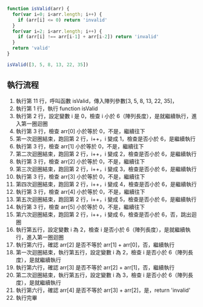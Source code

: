 ``` js
function isValid(arr) {
  for(var i=0; i<arr.length; i++) {
    if (arr[i] <= 0) return 'invalid'
  }
  for(var i=2; i<arr.length; i++) {
    if (arr[i] !== arr[i-1] + arr[i-2]) return 'invalid'
  }
  return 'valid'
}  

isValid([3, 5, 8, 13, 22, 35])
```

## 執行流程
1. 執行第 11 行，呼叫函數 isValid，傳入陣列參數[3, 5, 8, 13, 22, 35]，
2. 執行第 1 行，執行 function isValid
3. 執行第 2 行，設定變數 i 是 0，檢查 i 小於 6（陣列長度），是就繼續執行，進入第一圈迴圈
4. 執行第 3 行，檢查 arr[0] 小於等於 0，不是，繼續往下
5. 第一次迴圈結束，跑回第 2 行，i++，i 變成 1，檢查是否小於 6，是繼續執行
6. 執行第 3 行，檢查 arr[1] 小於等於 0，不是，繼續往下
7. 第二次迴圈結束，跑回第 2 行，i++，i 變成 2，檢查是否小於 6，是繼續執行
8. 執行第 3 行，檢查 arr[2] 小於等於 0，不是，繼續往下
9. 第三次迴圈結束，跑回第 2 行，i++，i 變成 3，檢查是否小於 6，是繼續執行
10. 執行第 3 行，檢查 arr[3] 小於等於 0，不是，繼續往下
11. 第四次迴圈結束，跑回第 2 行，i++，i 變成 4，檢查是否小於 6，是繼續執行
12. 執行第 3 行，檢查 arr[4] 小於等於 0，不是，繼續往下
13. 第五次迴圈結束，跑回第 2 行，i++，i 變成 5，檢查是否小於 6，是繼續執行
14. 執行第 3 行，檢查 arr[5] 小於等於 0，不是，繼續往下
15. 第六次迴圈結束，跑回第 2 行，i++，i 變成 6，檢查是否小於 6，否，跳出迴圈
16. 執行第五行，設定變數 i 為 2，檢查 i 是否小於 6（陣列長度），是就繼續執行，進入第一圈迴圈
17. 執行第六行，確認 arr[2] 是否不等於 arr[1] + arr[0]，否，繼續執行
18. 第一次迴圈結束，執行第五行，設定變數 i 為 2，檢查 i 是否小於 6（陣列長度），是就繼續執行
19. 執行第六行，確認 arr[3] 是否不等於 arr[2] + arr[1]，否，繼續執行
20. 第二次迴圈結束，執行第五行，設定變數 i 為 3，檢查 i 是否小於 6（陣列長度），是就繼續執行
21. 執行第六行，確認 arr[4] 是否不等於 arr[3] + arr[2]，是，return 'invalid'
22. 執行完畢